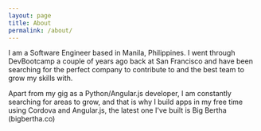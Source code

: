 ```yaml
---
layout: page
title: About
permalink: /about/
---
```


I am a Software Engineer based in Manila, Philippines. I went through DevBootcamp a couple of years ago back at San Francisco and have been searching for the perfect company to contribute to and the best team to grow my skills with.

Apart from my gig as a Python/Angular.js developer, I am constantly searching for areas to grow, and that is why I build apps in my free time using Cordova and Angular.js, the latest one I've built is Big Bertha (bigbertha.co)
